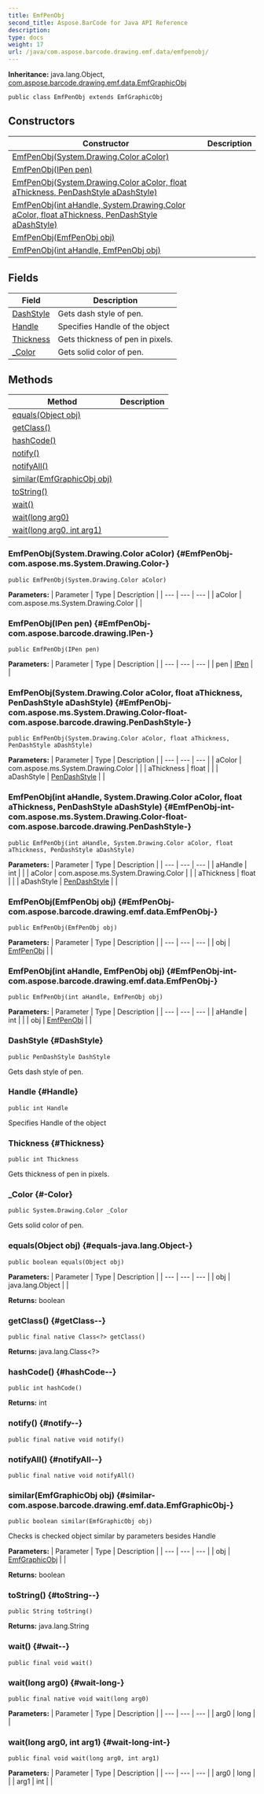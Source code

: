 ```yaml
---
title: EmfPenObj
second_title: Aspose.BarCode for Java API Reference
description: 
type: docs
weight: 17
url: /java/com.aspose.barcode.drawing.emf.data/emfpenobj/
---
```

**Inheritance:**
java.lang.Object, [com.aspose.barcode.drawing.emf.data.EmfGraphicObj](../../com.aspose.barcode.drawing.emf.data/emfgraphicobj)
```
public class EmfPenObj extends EmfGraphicObj
```
## Constructors

| Constructor | Description |
| --- | --- |
| [EmfPenObj(System.Drawing.Color aColor)](#EmfPenObj-com.aspose.ms.System.Drawing.Color-) |  |
| [EmfPenObj(IPen pen)](#EmfPenObj-com.aspose.barcode.drawing.IPen-) |  |
| [EmfPenObj(System.Drawing.Color aColor, float aThickness, PenDashStyle aDashStyle)](#EmfPenObj-com.aspose.ms.System.Drawing.Color-float-com.aspose.barcode.drawing.PenDashStyle-) |  |
| [EmfPenObj(int aHandle, System.Drawing.Color aColor, float aThickness, PenDashStyle aDashStyle)](#EmfPenObj-int-com.aspose.ms.System.Drawing.Color-float-com.aspose.barcode.drawing.PenDashStyle-) |  |
| [EmfPenObj(EmfPenObj obj)](#EmfPenObj-com.aspose.barcode.drawing.emf.data.EmfPenObj-) |  |
| [EmfPenObj(int aHandle, EmfPenObj obj)](#EmfPenObj-int-com.aspose.barcode.drawing.emf.data.EmfPenObj-) |  |
## Fields

| Field | Description |
| --- | --- |
| [DashStyle](#DashStyle) | Gets dash style of pen. |
| [Handle](#Handle) | Specifies Handle of the object |
| [Thickness](#Thickness) | Gets thickness of pen in pixels. |
| [_Color](#-Color) | Gets solid color of pen. |
## Methods

| Method | Description |
| --- | --- |
| [equals(Object obj)](#equals-java.lang.Object-) |  |
| [getClass()](#getClass--) |  |
| [hashCode()](#hashCode--) |  |
| [notify()](#notify--) |  |
| [notifyAll()](#notifyAll--) |  |
| [similar(EmfGraphicObj obj)](#similar-com.aspose.barcode.drawing.emf.data.EmfGraphicObj-) |  |
| [toString()](#toString--) |  |
| [wait()](#wait--) |  |
| [wait(long arg0)](#wait-long-) |  |
| [wait(long arg0, int arg1)](#wait-long-int-) |  |
### EmfPenObj(System.Drawing.Color aColor) {#EmfPenObj-com.aspose.ms.System.Drawing.Color-}
```
public EmfPenObj(System.Drawing.Color aColor)
```


**Parameters:**
| Parameter | Type | Description |
| --- | --- | --- |
| aColor | com.aspose.ms.System.Drawing.Color |  |

### EmfPenObj(IPen pen) {#EmfPenObj-com.aspose.barcode.drawing.IPen-}
```
public EmfPenObj(IPen pen)
```


**Parameters:**
| Parameter | Type | Description |
| --- | --- | --- |
| pen | [IPen](../../com.aspose.barcode.drawing/ipen) |  |

### EmfPenObj(System.Drawing.Color aColor, float aThickness, PenDashStyle aDashStyle) {#EmfPenObj-com.aspose.ms.System.Drawing.Color-float-com.aspose.barcode.drawing.PenDashStyle-}
```
public EmfPenObj(System.Drawing.Color aColor, float aThickness, PenDashStyle aDashStyle)
```


**Parameters:**
| Parameter | Type | Description |
| --- | --- | --- |
| aColor | com.aspose.ms.System.Drawing.Color |  |
| aThickness | float |  |
| aDashStyle | [PenDashStyle](../../com.aspose.barcode.drawing/pendashstyle) |  |

### EmfPenObj(int aHandle, System.Drawing.Color aColor, float aThickness, PenDashStyle aDashStyle) {#EmfPenObj-int-com.aspose.ms.System.Drawing.Color-float-com.aspose.barcode.drawing.PenDashStyle-}
```
public EmfPenObj(int aHandle, System.Drawing.Color aColor, float aThickness, PenDashStyle aDashStyle)
```


**Parameters:**
| Parameter | Type | Description |
| --- | --- | --- |
| aHandle | int |  |
| aColor | com.aspose.ms.System.Drawing.Color |  |
| aThickness | float |  |
| aDashStyle | [PenDashStyle](../../com.aspose.barcode.drawing/pendashstyle) |  |

### EmfPenObj(EmfPenObj obj) {#EmfPenObj-com.aspose.barcode.drawing.emf.data.EmfPenObj-}
```
public EmfPenObj(EmfPenObj obj)
```


**Parameters:**
| Parameter | Type | Description |
| --- | --- | --- |
| obj | [EmfPenObj](../../com.aspose.barcode.drawing.emf.data/emfpenobj) |  |

### EmfPenObj(int aHandle, EmfPenObj obj) {#EmfPenObj-int-com.aspose.barcode.drawing.emf.data.EmfPenObj-}
```
public EmfPenObj(int aHandle, EmfPenObj obj)
```


**Parameters:**
| Parameter | Type | Description |
| --- | --- | --- |
| aHandle | int |  |
| obj | [EmfPenObj](../../com.aspose.barcode.drawing.emf.data/emfpenobj) |  |

### DashStyle {#DashStyle}
```
public PenDashStyle DashStyle
```


Gets dash style of pen.

### Handle {#Handle}
```
public int Handle
```


Specifies Handle of the object

### Thickness {#Thickness}
```
public int Thickness
```


Gets thickness of pen in pixels.

### _Color {#-Color}
```
public System.Drawing.Color _Color
```


Gets solid color of pen.

### equals(Object obj) {#equals-java.lang.Object-}
```
public boolean equals(Object obj)
```




**Parameters:**
| Parameter | Type | Description |
| --- | --- | --- |
| obj | java.lang.Object |  |

**Returns:**
boolean
### getClass() {#getClass--}
```
public final native Class<?> getClass()
```




**Returns:**
java.lang.Class<?>
### hashCode() {#hashCode--}
```
public int hashCode()
```




**Returns:**
int
### notify() {#notify--}
```
public final native void notify()
```




### notifyAll() {#notifyAll--}
```
public final native void notifyAll()
```




### similar(EmfGraphicObj obj) {#similar-com.aspose.barcode.drawing.emf.data.EmfGraphicObj-}
```
public boolean similar(EmfGraphicObj obj)
```


Checks is checked object similar by parameters besides Handle

**Parameters:**
| Parameter | Type | Description |
| --- | --- | --- |
| obj | [EmfGraphicObj](../../com.aspose.barcode.drawing.emf.data/emfgraphicobj) |  |

**Returns:**
boolean
### toString() {#toString--}
```
public String toString()
```




**Returns:**
java.lang.String
### wait() {#wait--}
```
public final void wait()
```




### wait(long arg0) {#wait-long-}
```
public final native void wait(long arg0)
```




**Parameters:**
| Parameter | Type | Description |
| --- | --- | --- |
| arg0 | long |  |

### wait(long arg0, int arg1) {#wait-long-int-}
```
public final void wait(long arg0, int arg1)
```




**Parameters:**
| Parameter | Type | Description |
| --- | --- | --- |
| arg0 | long |  |
| arg1 | int |  |

